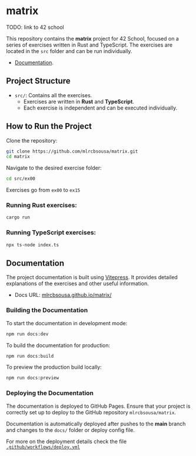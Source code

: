 # matrix

TODO: link to 42 school

This repository contains the **matrix** project for 42 School, focused on a series of exercises written in Rust and TypeScript. The exercises are located in the `src` folder and can be run individually.

- [Documentation](https://mlrcbsousa.github.io/matrix/).

## Project Structure

- `src/`: Contains all the exercises.
  - Exercises are written in **Rust** and **TypeScript**.
  - Each exercise is independent and can be executed individually.

## How to Run the Project

Clone the repository:

```bash
git clone https://github.com/mlrcbsousa/matrix.git
cd matrix
```

Navigate to the desired exercise folder:

```bash
cd src/ex00
```

Exercises go from `ex00` to `ex15`

### Running Rust exercises:

```bash
cargo run
```

### Running TypeScript exercises:

```bash
npx ts-node index.ts
```

## Documentation

The project documentation is built using [Vitepress](https://vitepress.dev/). It provides detailed explanations of the exercises and other useful information.

- Docs URL: [mlrcbsousa.github.io/matrix/](https://mlrcbsousa.github.io/matrix/)

### Building the Documentation

To start the documentation in development mode:

```bash
npm run docs:dev
```

To build the documentation for production:

```bash
npm run docs:build
```

To preview the production build locally:

```bash
npm run docs:preview
```

### Deploying the Documentation

The documentation is deployed to GitHub Pages. Ensure that your project is correctly set up to deploy to the GitHub repository `mlrcbsousa/matrix`.

Documentation is automatically deployed after pushes to the **main** branch and changes to the `docs/` folder or deploy config file.

For more on the deployment details check the file [`.github/workflows/deploy.yml`](/.github/workflows/deploy.yml)
